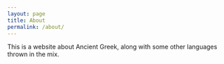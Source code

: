 ```yaml
---
layout: page
title: About
permalink: /about/
---
```


This is a website about Ancient Greek, along with some other languages thrown in the mix. 